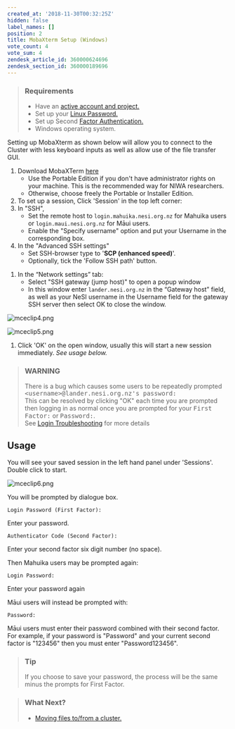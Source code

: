 ```yaml
---
created_at: '2018-11-30T00:32:25Z'
hidden: false
label_names: []
position: 2
title: MobaXterm Setup (Windows)
vote_count: 4
vote_sum: 4
zendesk_article_id: 360000624696
zendesk_section_id: 360000189696
---
```


> ### Requirements
>
> -   Have an [active account and
>     project.](https://support.nesi.org.nz/hc/en-gb/sections/360000196195-Accounts-Projects)
> -   Set up your [Linux
>     Password.](https://support.nesi.org.nz/hc/en-gb/articles/360000335995)
> -   Set up Second [Factor
>     Authentication.](https://support.nesi.org.nz/hc/en-gb/articles/360000203075)
> -   Windows operating system.

Setting up MobaXterm as shown below will allow you to connect to the
Cluster with less keyboard inputs as well as allow use of the file
transfer GUI.

1.  Download MobaXTerm
    [here](https://mobaxterm.mobatek.net/download-home-edition.html)
    -   Use the Portable Edition if you don't have administrator rights
        on your machine. This is the recommended way for NIWA
        researchers.
    -   Otherwise, choose freely the Portable or Installer Edition.
2.  To set up a session, Click 'Session' in the top left corner:
3.  In "SSH",
    -   Set the remote host to `login.mahuika.nesi.org.nz` for Mahuika
        users or `login.maui.nesi.org.nz` for Māui users.
    -   Enable the "Specify username" option and put your Username in
        the corresponding box.
4.  In the "Advanced SSH settings"
    -   Set SSH-browser type to '**SCP (enhanced speed)**'.
    -   Optionally, tick the 'Follow SSH path' button.

<!-- -->

1.  In the “Network settings” tab:
    -   Select "SSH gateway (jump host)" to open a popup window
    -   In this window enter `lander.nesi.org.nz` in the “Gateway host”
        field, as well as your NeSI username in the Username field for
        the gateway SSH server then select OK to close the window.

![mceclip4.png](mkdocs_repo/includes/images/mceclip4.png)

![mceclip5.png](mkdocs_repo/includes/images/mceclip5.png)

1.  Click 'OK' on the open window, usually this will start a new session
    immediately. *See usage below.*

> ### WARNING
>
> There is a bug which causes some users to be repeatedly prompted
> <samp>&lt;username&gt;@lander.nesi.org.nz's password:</samp>  
> This can be resolved by clicking "OK" each time you are prompted then
> logging in as normal once you are prompted for your <samp>First
> Factor:</samp> or <samp>Password:</samp>.  
> See [Login
> Troubleshooting](https://support.nesi.org.nz/hc/en-gb/articles/360000570215)
> for more details

## Usage

You will see your saved session in the left hand panel under 'Sessions'.
Double click to start.

![mceclip6.png](mkdocs_repo/includes/images/mceclip6.png)

You will be prompted by dialogue box.

    Login Password (First Factor):

Enter your password.

    Authenticator Code (Second Factor):

Enter your second factor six digit number (no space).

Then Mahuika users may be prompted again:

    Login Password:

Enter your password again

Māui users will instead be prompted with:

    Password:

Māui users must enter their password combined with their second factor.
For example, if your password is "Password" and your current second
factor is "123456" then you must enter "Password123456".

> ### Tip
>
> If you choose to save your password, the process will be the same
> minus the prompts for First Factor.

> ### What Next?
>
> -   [Moving files to/from a
>     cluster.](https://support.nesi.org.nz/hc/en-gb/articles/360000578455)
